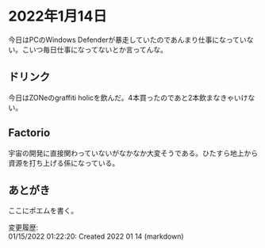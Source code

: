 # 2022年1月14日

今日はPCのWindows Defenderが暴走していたのであんまり仕事になっていない。こいつ毎日仕事になってないとか言ってんな。

## ドリンク

今日はZONeのgraffiti holicを飲んだ。4本買ったのであと2本飲まなきゃいけない。

## Factorio

宇宙の開発に直接関わっていないがなかなか大変そうである。ひたすら地上から資源を打ち上げる係になっている。

## あとがき

ここにポエムを書く。

変更履歴:  
01/15/2022 01:22:20: Created 2022 01 14 (markdown)  
